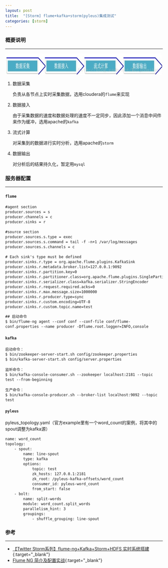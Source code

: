 ```yaml
---
layout: post
title:  "[Storm] flume+kafka+storm(pyleus)集成测试"
categories: [storm]
---
```


### 概要说明
--------------------------

![storm-cluster](/public/images/storm-stream.jpeg)

1. 数据采集

	负责从各节点上实时采集数据，选用cloudera的`flume`来实现

1. 数据接入

	由于采集数据的速度和数据处理的速度不一定同步，因此添加一个消息中间件来作为缓冲，选用apache的`kafka`

1. 流式计算

	对采集到的数据进行实时分析，选用apache的`storm`

1. 数据输出

	对分析后的结果持久化，暂定用`mysql`


### 服务器配置
--------------------------

#### `flume`

```
#agent section
producer.sources = s
producer.channels = c
producer.sinks = r

#source section
producer.sources.s.type = exec
producer.sources.s.command = tail -f -n+1 /var/log/messages
producer.sources.s.channels = c

# Each sink's type must be defined
producer.sinks.r.type = org.apache.flume.plugins.KafkaSink
producer.sinks.r.metadata.broker.list=127.0.0.1:9092
producer.sinks.r.partition.key=0
producer.sinks.r.partitioner.class=org.apache.flume.plugins.SinglePartition
producer.sinks.r.serializer.class=kafka.serializer.StringEncoder
producer.sinks.r.request.required.acks=0
producer.sinks.r.max.message.size=1000000
producer.sinks.r.producer.type=sync
producer.sinks.r.custom.encoding=UTF-8
producer.sinks.r.custom.topic.name=test
```

```
## 启动命令
$ bin/flume-ng agent --conf conf --conf-file conf/flume-conf.properties --name producer -Dflume.root.logger=INFO,console
```

#### `kafka`

```
启动命令：
$ bin/zookeeper-server-start.sh config/zookeeper.properties
$ bin/kafka-server-start.sh config/server.properties

监听命令：
$ bin/kafka-console-consumer.sh --zookeeper localhost:2181 --topic test --from-beginning

生产命令：
$ bin/kafka-console-producer.sh --broker-list localhost:9092 --topic test
```

#### `pyleus`

pyleus_topology.yaml（官方example里有一个word_count的案例，将其中的spout调整为kafka源）

```
name: word_count
topology:
    - spout:
        name: line-spout
        type: kafka
        options:
            topic: test
            zk_hosts: 127.0.0.1:2181
            zk_root: /pyleus-kafka-offsets/word_count
            consumer_id: pyleus-word_count
            from_start: false
    - bolt:
        name: split-words
        module: word_count.split_words
        parallelism_hint: 3
        groupings:
            - shuffle_grouping: line-spout
```


### 参考
--------------------------

+ [【Twitter Storm系列】flume-ng+Kafka+Storm+HDFS 实时系统搭建 ](http://blog.csdn.net/weijonathan/article/details/18301321){:target="_blank"}
+ [Flume NG 简介及配置实战](http://blog.csdn.net/weijonathan/article/details/18301321){:target="_blank"}
